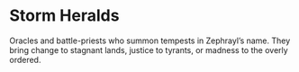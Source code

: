 # Storm Heralds


Oracles and battle-priests who summon tempests in Zephrayl’s name. They bring change to stagnant lands, justice to tyrants, or madness to the overly ordered.
